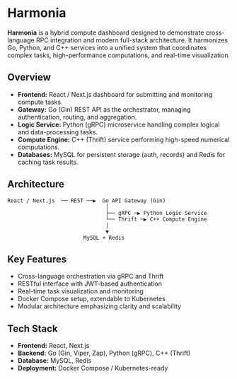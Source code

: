 # Harmonia

**Harmonia** is a hybrid compute dashboard designed to demonstrate cross-language RPC integration and modern full-stack architecture. It harmonizes Go, Python, and C++ services into a unified system that coordinates complex tasks, high-performance computations, and real-time visualization.

## Overview
- **Frontend:** React / Next.js dashboard for submitting and monitoring compute tasks.
- **Gateway:** Go (Gin) REST API as the orchestrator, managing authentication, routing, and aggregation.
- **Logic Service:** Python (gRPC) microservice handling complex logical and data-processing tasks.
- **Compute Engine:** C++ (Thrift) service performing high-speed numerical computations.
- **Databases:** MySQL for persistent storage (auth, records) and Redis for caching task results.

## Architecture
```
React / Next.js  ── REST ──▶  Go API Gateway (Gin)
                               │
                               ├── gRPC ─▶ Python Logic Service
                               └── Thrift ─▶ C++ Compute Engine
                               │
                               ▼
                        MySQL + Redis
```

## Key Features
- Cross-language orchestration via gRPC and Thrift
- RESTful interface with JWT-based authentication
- Real-time task visualization and monitoring
- Docker Compose setup, extendable to Kubernetes
- Modular architecture emphasizing clarity and scalability

## Tech Stack
- **Frontend:** React, Next.js
- **Backend:** Go (Gin, Viper, Zap), Python (gRPC), C++ (Thrift)
- **Database:** MySQL, Redis
- **Deployment:** Docker Compose / Kubernetes-ready